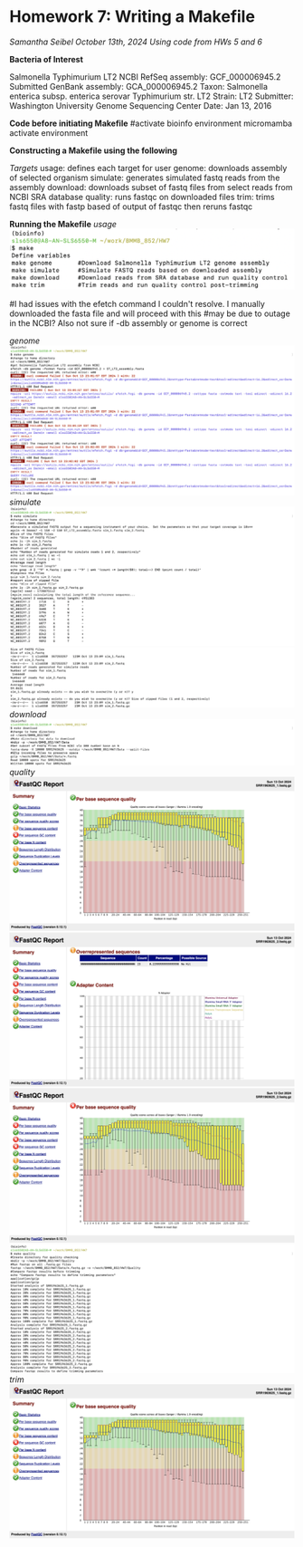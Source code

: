 # Homework 7: Writing a Makefile
*Samantha Seibel October 13th, 2024*
*Using code from HWs 5 and 6*

**Bacteria of Interest**

Salmonella Typhimurium LT2
NCBI RefSeq assembly: GCF_000006945.2
Submitted GenBank assembly: GCA_000006945.2
Taxon: Salmonella enterica subsp. enterica serovar Typhimurium str. LT2
Strain: LT2
Submitter: Washington University Genome Sequencing Center
Date: Jan 13, 2016

**Code before initiating Makefile**
#activate bioinfo environment
micromamba activate environment

**Constructing a Makefile using the following**

*Targets*
usage: defines each target for user
genome: downloads assembly of selected organism
simulate: generates simulated fastq reads from the assembly
download: downloads subset of fastq files from select reads from NCBI SRA database
quality: runs fastqc on downloaded files
trim: trims fastq files with fastp based of output of fastqc then reruns fastqc

**Running the Makefile**
*usage*
![Screenshot](HW7_Screenshot1.png)

#I had issues with the efetch command I couldn't resolve. I manually downloaded the fasta file and will proceed with this
#may be due to outage in the NCBI? Also not sure if -db assembly or genome is correct

*genome*
![Screenshot](HW7_Screenshot2.png)
*simulate*
![Screenshot](HW7_Screenshot3.png)
![Screenshot](HW7_Screenshot4.png)
*download*
![Screenshot](HW7_Screenshot5.png)
*quality*
![Screenshot](HW7_Screenshot6.png)
![Screenshot](HW7_Screenshot7.png)
![Screenshot](HW7_Screenshot8.png)
![Screenshot](HW7_Screenshot9.png)
*trim*
![Screenshot](HW7_Screenshot6.png)



